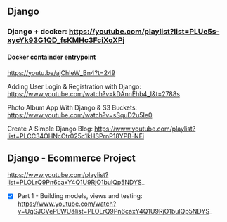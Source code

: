 

## Django 

### Django + docker: https://youtube.com/playlist?list=PLUe5s-xycYk93G1QD_fsKMHc3FciXoXPj

#### Docker containder entrypoint

https://youtu.be/ajChIeW_Bn4?t=249


Adding User Login & Registration with Django: https://www.youtube.com/watch?v=kDAnnEhb4_I&t=2788s

Photo Album App With Django & S3 Buckets: https://www.youtube.com/watch?v=sSquD2u5Ie0

Create A Simple Django Blog: https://www.youtube.com/playlist?list=PLCC34OHNcOtr025c1kHSPrnP18YPB-NFi


## Django - Ecommerce Project

https://www.youtube.com/playlist?list=PLOLrQ9Pn6caxY4Q1U9RjO1bulQp5NDYS_


- [x] Part 1 - Building models, views and testing: https://www.youtube.com/watch?v=UqSJCVePEWU&list=PLOLrQ9Pn6caxY4Q1U9RjO1bulQp5NDYS_ 




